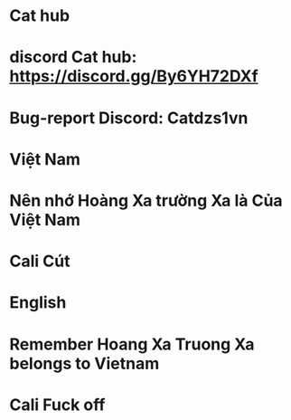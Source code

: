 # Cat hub
# discord Cat hub: https://discord.gg/By6YH72DXf
# Bug-report Discord: Catdzs1vn
# Việt Nam
# Nên nhớ Hoàng Xa trường Xa là Của Việt Nam
# Cali Cút 
# English
# Remember Hoang Xa Truong Xa belongs to Vietnam
# Cali Fuck off  
